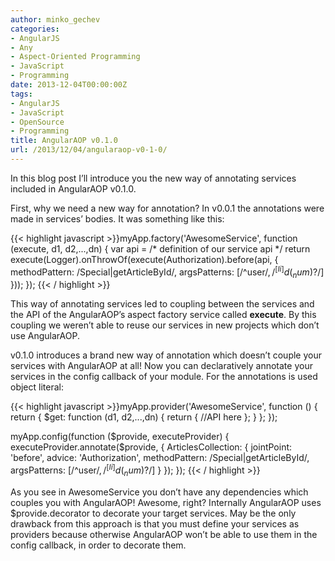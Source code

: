 ```yaml
---
author: minko_gechev
categories:
- AngularJS
- Any
- Aspect-Oriented Programming
- JavaScript
- Programming
date: 2013-12-04T00:00:00Z
tags:
- AngularJS
- JavaScript
- OpenSource
- Programming
title: AngularAOP v0.1.0
url: /2013/12/04/angularaop-v0-1-0/
---
```


In this blog post I’ll introduce you the new way of annotating services included in AngularAOP v0.1.0. 

First, why we need a new way for annotation? In v0.0.1 the annotations were made in services’ bodies. It was something like this:

{{< highlight javascript >}}myApp.factory('AwesomeService', function (execute, d1, d2,...,dn) {
  var api = /* definition of our service api */
  return execute(Logger).onThrowOf(execute(Authorization).before(api, {
    methodPattern: /Special|getArticleById/,
    argsPatterns: [/^user$/, /^[Ii]d(_num)?$/]
  }));
});
{{< / highlight >}}

This way of annotating services led to coupling between the services and the API of the AngularAOP’s aspect factory service called **execute**. By this coupling we weren’t able to reuse our services in new projects which don’t use AngularAOP.

v0.1.0 introduces a brand new way of annotation which doesn’t couple your services with AngularAOP at all! Now you can declaratively annotate your services in the config callback of your module. For the annotations is used object literal:

{{< highlight javascript >}}myApp.provider('AwesomeService', function () {
  return {
    $get: function (d1, d2,...,dn) {
      return {
        //API here
      };
    }
  };
});

myApp.config(function ($provide, executeProvider) {
  executeProvider.annotate($provide, {
    ArticlesCollection: {
      jointPoint: 'before',
      advice: 'Authorization',
      methodPattern: /Special|getArticleById/,
      argsPatterns: [/^user$/, /^[Ii]d(_num)?$/]
    }
  });
});
{{< / highlight >}}

As you see in AwesomeService you don’t have any dependencies which couples you with AngularAOP! Awesome, right? Internally AngularAOP uses $provide.decorator to decorate your target services. May be the only drawback from this approach is that you must define your services as providers because otherwise AngularAOP won’t be able to use them in the config callback, in order to decorate them.